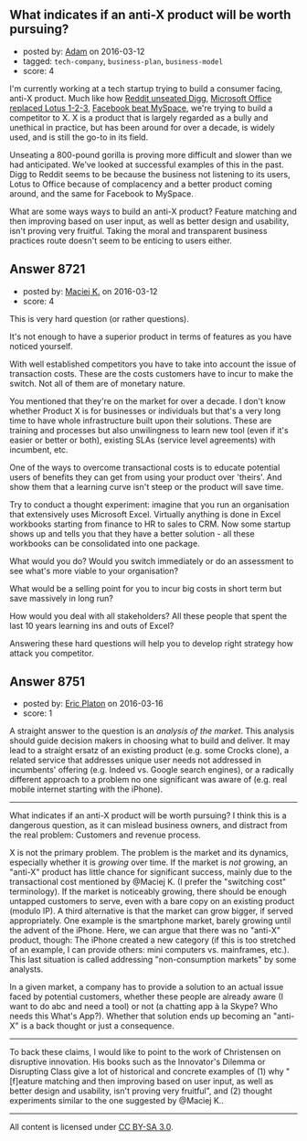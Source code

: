 ## What indicates if an anti-X product will be worth pursuing?

- posted by: [Adam](https://stackexchange.com/users/1970750/adam) on 2016-03-12
- tagged: `tech-company`, `business-plan`, `business-model`
- score: 4

I'm currently working at a tech startup trying to build a consumer facing, anti-X product. Much like how [Reddit unseated Digg](https://www.reddit.com/r/OutOfTheLoop/comments/38107m/what_caused_so_many_former_diggcom_users_to/), [Microsoft Office replaced Lotus 1-2-3](http://www.theregister.co.uk/2013/01/31/when_lotus_met_excel/), [Facebook beat MySpace](http://www.forbes.com/sites/adamhartung/2011/01/14/why-facebook-beat-myspace/#a810ff37023c), we're trying to build a competitor to X. X is a product that is largely regarded as a bully and unethical in practice, but has been around for over a decade, is widely used, and is still the go-to in its field.

Unseating a 800-pound gorilla is proving more difficult and slower than we had anticipated. We've looked at successful examples of this in the past. Digg to Reddit seems to be because the business not listening to its users, Lotus to Office because of complacency and a better product coming around, and the same for Facebook to MySpace.

What are some ways ways to build an anti-X product? Feature matching and then improving based on user input, as well as better design and usability, isn't proving very fruitful. Taking the moral and transparent business practices route doesn't seem to be enticing to users either.


## Answer 8721

- posted by: [Maciej K.](https://stackexchange.com/users/7439907/maciej-k) on 2016-03-12
- score: 4

This is very hard question (or rather questions).

It's not enough to have a superior product in terms of features as you have noticed yourself.

With well established competitors you have to take into account the issue of transaction costs. These are the costs customers have to incur to make the switch. Not all of them are of monetary nature.

You mentioned that they're on the market for over a decade. I don't know whether Product X is for businesses or individuals but that's a very long time to have whole infrastructure built upon their solutions. These are training and processes but also unwilingness to learn new tool (even if it's easier or better or both), existing SLAs (service level agreements) with incumbent, etc.

One of the ways to overcome transactional costs is to educate potential users of benefits they can get from using your product over 'theirs'. And show them that a learning curve isn't steep or the product will save time.

Try to conduct a thought experiment: imagine that you run an organisation that extensively uses Microsoft Excel. Virtually anything is done in Excel workbooks starting from finance to HR to sales to CRM. Now some startup shows up and tells you that they have a better solution - all these workbooks can be consolidated into one package. 

What would you do? Would you switch immediately or do an assessment to see what's more viable to your organisation? 

What would be a selling point for you to incur big costs in short term but save massively in long run?

How would you deal with all stakeholders? All these people that spent the last 10 years learning ins and outs of Excel?

Answering these hard questions will help you to develop right strategy how attack you competitor.


## Answer 8751

- posted by: [Eric Platon](https://stackexchange.com/users/1533/eric-platon) on 2016-03-16
- score: 1

A straight answer to the question is an *analysis of the market*. This analysis should guide decision makers in choosing what to build and deliver. It may lead to a straight ersatz of an existing product (e.g. some Crocks clone), a related service that addresses unique user needs not addressed in incumbents' offering (e.g. Indeed vs. Google search engines), or a radically different approach to a problem no one significant was aware of (e.g. real mobile internet starting with the iPhone).

---
What indicates if an anti-X product will be worth pursuing? I think this is a dangerous question, as it can mislead business owners, and distract from the real problem: Customers and revenue process.

X is not the primary problem. The problem is the market and its dynamics, especially whether it is *growing* over time. If the market is *not* growing, an "anti-X" product has little chance for significant success, mainly due to the transactional cost mentioned by @Maciej K. (I prefer the "switching cost" terminology). If the market is noticeably growing, there should be enough untapped customers to serve, even with a bare copy on an existing product (modulo IP). A third alternative is that the market can grow bigger, if served appropriately. One example is the smartphone market, barely growing until the advent of the iPhone. Here, we can argue that there was no "anti-X" product, though: The iPhone created a new category (if this is too stretched of an example, I can provide others: mini computers vs. mainframes, etc.). This last situation is called addressing "non-consumption markets" by some analysts.

In a given market, a company has to provide a solution to an actual issue faced by potential customers, whether these people are already aware (I want to do abc and need a tool) or not (a chatting app à la Skype? Who needs this What's App?). Whether that solution ends up becoming an "anti-X" is a back thought or just a consequence.

---
To back these claims, I would like to point to the work of Christensen on disruptive innovation. His books such as the Innovator's Dilemma or Disrupting Class give a lot of historical and concrete examples of (1) why "[f]eature matching and then improving based on user input, as well as better design and usability, isn't proving very fruitful", and (2) thought experiments similar to the one suggested by @Maciej K..



---

All content is licensed under [CC BY-SA 3.0](https://creativecommons.org/licenses/by-sa/3.0/).
